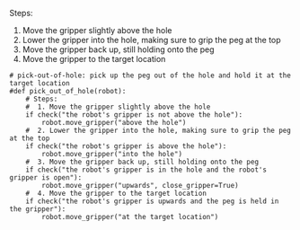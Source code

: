 

Steps:
1. Move the gripper slightly above the hole
2. Lower the gripper into the hole, making sure to grip the peg at the top
3. Move the gripper back up, still holding onto the peg
4. Move the gripper to the target location

```
# pick-out-of-hole: pick up the peg out of the hole and hold it at the target location
#def pick_out_of_hole(robot):
    # Steps:
    #  1. Move the gripper slightly above the hole
    if check("the robot's gripper is not above the hole"):
        robot.move_gripper("above the hole")
    #  2. Lower the gripper into the hole, making sure to grip the peg at the top
    if check("the robot's gripper is above the hole"):
        robot.move_gripper("into the hole")
    #  3. Move the gripper back up, still holding onto the peg
    if check("the robot's gripper is in the hole and the robot's gripper is open"):
        robot.move_gripper("upwards", close_gripper=True)
    #  4. Move the gripper to the target location
    if check("the robot's gripper is upwards and the peg is held in the gripper"):
        robot.move_gripper("at the target location")
```
